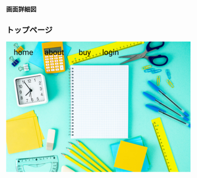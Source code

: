 ### 画面詳細図
## トップページ
<img src="https://github.com/Aso2001169/2021sys-design/blob/430b2f64e29da05ffeb7c0fc5aa99de36700f2ed/img/toppage.png" width="500px">
